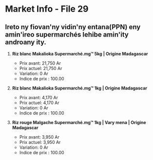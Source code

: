 # Market Info - File 29

## Ireto ny fiovan'ny vidin'ny entana(PPN) eny amin'ireo supermarchés lehibe amin'ity androany ity.

1. **Riz blanc Makalioka Supermarché.mg™ 5kg | Origine Madagascar**
   - Prix avant: 21,750 Ar
   - Prix actuel: 21,750 Ar
   - Variation: 0 Ar
   - Indice de prix : 100.00

2. **Riz blanc Makalioka Supermarché.mg™ 1kg | Origine Madagascar**
   - Prix avant: 4,170 Ar
   - Prix actuel: 4,170 Ar
   - Variation: 0 Ar
   - Indice de prix : 100.00

3. **Riz rouge Malgache Supermarché.mg™ 1kg | Vary mena | Origine Madagascar**
   - Prix avant: 3,950 Ar
   - Prix actuel: 3,950 Ar
   - Variation: 0 Ar
   - Indice de prix : 100.00

